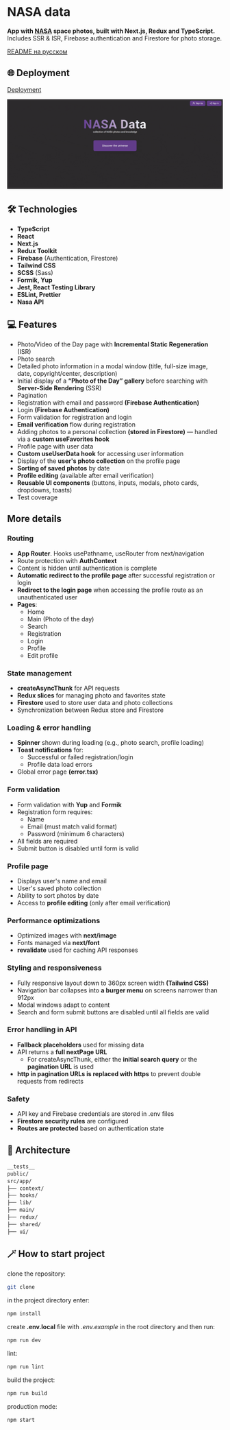 # NASA data

**App with [NASA](https://api.nasa.gov/) space photos, built with Next.js, Redux and TypeScript.** Includes SSR & ISR, Firebase authentication and Firestore for photo storage.

[README на русском](./README.ru.md)

## 🌐 Deployment

[Deployment](https://nasa-data-peach.vercel.app/)

<img src="./public/nasa_preview.gif" alt="preview" />

## 🛠️ Technologies

- **TypeScript**
- **React**
- **Next.js**
- **Redux Toolkit**
- **Firebase** (Authentication, Firestore)
- **Tailwind CSS**
- **SCSS** (Sass)
- **Formik, Yup**
- **Jest, React Testing Library**
- **ESLint, Prettier**
- **Nasa API**

## 💻 Features

- Photo/Video of the Day page with **Incremental Static Regeneration** (ISR)
- Photo search
- Detailed photo information in a modal window (title, full-size image, date, copyright/center, description)
- Initial display of a **“Photo of the Day” gallery** before searching with **Server-Side Rendering** (SSR)
- Pagination
- Registration with email and password **(Firebase Authentication)**
- Login **(Firebase Authentication)**
- Form validation for registration and login
- **Email verification** flow during registration
- Adding photos to a personal collection **(stored in Firestore)** — handled via a **custom useFavorites hook**
- Profile page with user data
- **Custom useUserData hook** for accessing user information
- Display of the **user's photo collection** on the profile page
- **Sorting of saved photos** by date
- **Profile editing** (available after email verification)
- **Reusable UI components** (buttons, inputs, modals, photo cards, dropdowns, toasts)
- Test coverage

## More details

### Routing

- **App Router**. Hooks usePathname, useRouter from next/navigation
- Route protection with **AuthContext**
- Content is hidden until authentication is complete
- **Automatic redirect to the profile page** after successful registration or login
- **Redirect to the login page** when accessing the profile route as an unauthenticated user
- **Pages**:
  - Home
  - Main (Photo of the day)
  - Search
  - Registration
  - Login
  - Profile
  - Edit profile

### State management

- **createAsyncThunk** for API requests
- **Redux slices** for managing photo and favorites state
- **Firestore** used to store user data and photo collections
- Synchronization between Redux store and Firestore

### Loading & error handling

- **Spinner** shown during loading (e.g., photo search, profile loading)
- **Toast notifications** for:
  - Successful or failed registration/login
  - Profile data load errors
- Global error page **(error.tsx)**

### Form validation

- Form validation with **Yup** and **Formik**
- Registration form requires:
  - Name
  - Email (must match valid format)
  - Password (minimum 6 characters)
- All fields are required
- Submit button is disabled until form is valid

### Profile page

- Displays user's name and email
- User's saved photo collection
- Ability to sort photos by date
- Access to **profile editing** (only after email verification)

### Performance optimizations

- Optimized images with **next/image**
- Fonts managed via **next/font**
- **revalidate** used for caching API responses

### Styling and responsiveness

- Fully responsive layout down to 360px screen width **(Tailwind CSS)**
- Navigation bar collapses into **a burger menu** on screens narrower than 912px
- Modal windows adapt to content
- Search and form submit buttons are disabled until all fields are valid

### Error handling in API

- **Fallback placeholders** used for missing data
- API returns a **full nextPage URL**
  - For createAsyncThunk, either the **initial search query** or the **pagination URL** is used
- **http in pagination URLs is replaced with https** to prevent double requests from redirects

### Safety

- API key and Firebase credentials are stored in .env files
- **Firestore security rules** are configured
- **Routes are protected** based on authentication state

## 📁 Architecture

```bash
__tests__
public/
src/app/
├── context/
├── hooks/
├── lib/
├── main/
├── redux/
├── shared/
├── ui/
```

## 🪄 How to start project

clone the repository:

```bash
git clone
```

in the project directory enter:

```bash
npm install
```

create **.env.local** file with _.env.example_ in the root directory and then run:

```bash
npm run dev
```

lint:

```bash
npm run lint
```

build the project:

```bash
npm run build
```

production mode:

```bash
npm start
```

